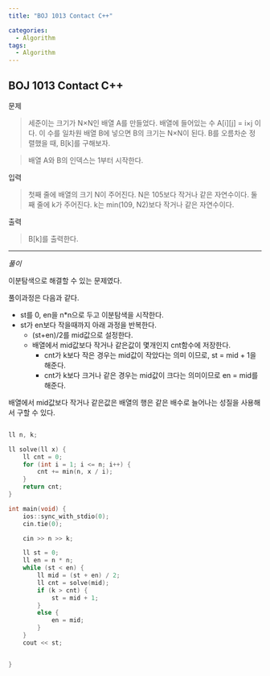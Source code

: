 ```yaml
---
title: "BOJ 1013 Contact C++"

categories:
  - Algorithm
tags:
  - Algorithm
---
```


## BOJ 1013 Contact C++

문제

> 세준이는 크기가 N×N인 배열 A를 만들었다. 배열에 들어있는 수 A[i][j] = i×j 이다. 이 수를 일차원 배열 B에 넣으면 B의 크기는 N×N이 된다. B를 오름차순 정렬했을 때, B[k]를 구해보자.

> 배열 A와 B의 인덱스는 1부터 시작한다.

입력

> 첫째 줄에 배열의 크기 N이 주어진다. N은 105보다 작거나 같은 자연수이다. 둘째 줄에 k가 주어진다. k는 min(109, N2)보다 작거나 같은 자연수이다.

출력

> B[k]를 출력한다.

---

_풀이_

이분탐색으로 해결할 수 있는 문제였다.

풀이과정은 다음과 같다.

- st를 0, en을 n\*n으로 두고 이분탐색을 시작한다.
- st가 en보다 작을때까지 아래 과정을 반복한다.
  - (st+en)/2를 mid값으로 설정한다.
  - 배열에서 mid값보다 작거나 같은값이 몇개인지 cnt함수에 저장한다.
    - cnt가 k보다 작은 경우는 mid값이 작았다는 의미 이므로, st = mid + 1을 해준다.
    - cnt가 k보다 크거나 같은 경우는 mid값이 크다는 의미이므로 en = mid를 해준다.

배열에서 mid값보다 작거나 같은값은 배열의 행은 같은 배수로 늘어나는 성질을 사용해서 구할 수 있다.

```c++

ll n, k;

ll solve(ll x) {
    ll cnt = 0;
    for (int i = 1; i <= n; i++) {
        cnt += min(n, x / i);
    }
    return cnt;
}

int main(void) {
    ios::sync_with_stdio(0);
    cin.tie(0);

    cin >> n >> k;

    ll st = 0;
    ll en = n * n;
    while (st < en) {
        ll mid = (st + en) / 2;
        ll cnt = solve(mid);
        if (k > cnt) {
            st = mid + 1;
        }
        else {
            en = mid;
        }
    }
    cout << st;


}

```
